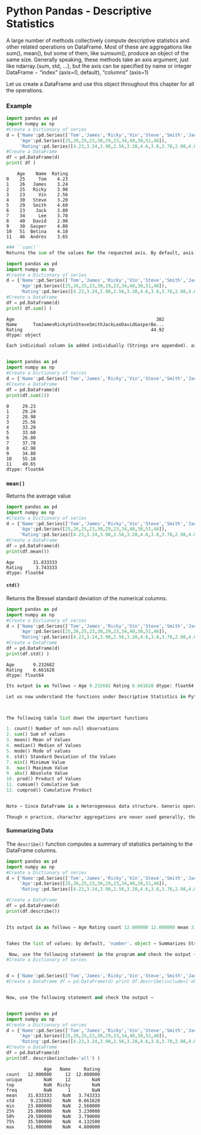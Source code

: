 
Python Pandas - Descriptive Statistics
=======================================

A large number of methods collectively compute descriptive statistics and other related operations on DataFrame. 
Most of these are aggregations like sum(), mean(), but some of them, like sumsum(), produce an object of the 
same size. Generally speaking, these methods take an axis argument, just like ndarray.{sum, std, ...}, but the axis can be 
specified by name or integer DataFrame − “index” (axis=0, default), “columns” (axis=1) 

Let us create a DataFrame and use this object throughout this chapter for all the operations. 

### Example 


```python
import pandas as pd 
import numpy as np
#Create a Dictionary of series 
d = {'Name':pd.Series(['Tom','James','Ricky','Vin','Steve','Smith','Jack', 'Lee','David','Gasper','Betina','Andres']), 
     'Age':pd.Series([25,26,25,23,30,29,23,34,40,30,51,46]), 
     'Rating':pd.Series([4.23,3.24,3.98,2.56,3.20,4.6,3.8,3.78,2.98,4.80,4.10,3.65])}
#Create a DataFrame 
df = pd.DataFrame(d) 
print( df )
```

        Age    Name  Rating
    0    25     Tom    4.23
    1    26   James    3.24
    2    25   Ricky    3.98
    3    23     Vin    2.56
    4    30   Steve    3.20
    5    29   Smith    4.60
    6    23    Jack    3.80
    7    34     Lee    3.78
    8    40   David    2.98
    9    30  Gasper    4.80
    10   51  Betina    4.10
    11   46  Andres    3.65



```python
### ``sum()`` 
Returns the sum of the values for the requested axis. By default, axis is index (axis=0). 
```


```python
import pandas as pd 
import numpy as np
#Create a Dictionary of series 
d = {'Name':pd.Series(['Tom','James','Ricky','Vin','Steve','Smith','Jack', 'Lee','David','Gasper','Betina','Andres']), 
     'Age':pd.Series([25,26,25,23,30,29,23,34,40,30,51,46]), 
     'Rating':pd.Series([4.23,3.24,3.98,2.56,3.20,4.6,3.8,3.78,2.98,4.80,4.10,3.65])}
#Create a DataFrame 
df = pd.DataFrame(d) 
print( df.sum() ) 
```

    Age                                                     382
    Name      TomJamesRickyVinSteveSmithJackLeeDavidGasperBe...
    Rating                                                44.92
    dtype: object



```python
Each individual column is added individually (Strings are appended). axis=1 This syntax will give the output as shown below. 
    

```


```python
import pandas as pd 
import numpy as np
#Create a Dictionary of series 
d = {'Name':pd.Series(['Tom','James','Ricky','Vin','Steve','Smith','Jack', 'Lee','David','Gasper','Betina','Andres']), 'Age':pd.Series([25,26,25,23,30,29,23,34,40,30,51,46]), 'Rating':pd.Series([4.23,3.24,3.98,2.56,3.20,4.6,3.8,3.78,2.98,4.80,4.10,3.65])}
#Create a DataFrame 
df = pd.DataFrame(d) 
print(df.sum(1)) 
```

    0     29.23
    1     29.24
    2     28.98
    3     25.56
    4     33.20
    5     33.60
    6     26.80
    7     37.78
    8     42.98
    9     34.80
    10    55.10
    11    49.65
    dtype: float64


### ``mean()``
Returns the average value


```python
import pandas as pd
import numpy as np
#Create a Dictionary of series 
d = {'Name':pd.Series(['Tom','James','Ricky','Vin','Steve','Smith','Jack', 'Lee','David','Gasper','Betina','Andres']), 
     'Age':pd.Series([25,26,25,23,30,29,23,34,40,30,51,46]), 
     'Rating':pd.Series([4.23,3.24,3.98,2.56,3.20,4.6,3.8,3.78,2.98,4.80,4.10,3.65])}
#Create a DataFrame 
df = pd.DataFrame(d) 
print(df.mean()) 
```

    Age       31.833333
    Rating     3.743333
    dtype: float64


#### ``std()`` 
Returns the Bressel standard deviation of the numerical columns. 



```python
import pandas as pd 
import numpy as np
#Create a Dictionary of series 
d = {'Name':pd.Series(['Tom','James','Ricky','Vin','Steve','Smith','Jack', 'Lee','David','Gasper','Betina','Andres']), 
     'Age':pd.Series([25,26,25,23,30,29,23,34,40,30,51,46]), 
     'Rating':pd.Series([4.23,3.24,3.98,2.56,3.20,4.6,3.8,3.78,2.98,4.80,4.10,3.65])}
#Create a DataFrame 
df = pd.DataFrame(d) 
print(df.std() )
```

    Age       9.232682
    Rating    0.661628
    dtype: float64



```python
Its output is as follows − Age 9.232682 Rating 0.661628 dtype: float64 Functions & Description 

Let us now understand the functions under Descriptive Statistics in Python Pandas. 

```


```python


The following table list down the important functions 

1. count() Number of non-null observations 
2. sum() Sum of values 
3. mean() Mean of Values 
4. median() Median of Values 
5. mode() Mode of values 
6. std() Standard Deviation of the Values 
7. min() Minimum Value 
8.  max() Maximum Value 
9. abs() Absolute Value 
10. prod() Product of Values 
11. cumsum() Cumulative Sum 
12. cumprod() Cumulative Product 


Note − Since DataFrame is a Heterogeneous data structure. Generic operations don’t work with all functions. Functions like sum(), cumsum() work with both numeric and character (or) string data elements without any error. 

Though n practice, character aggregations are never used generally, these functions do not throw any exception. Functions like abs(), cumprod() throw exception when the DataFrame contains character or string data because such operations cannot be performed. 


```

#### Summarizing Data 

The ``describe()`` function computes a summary of statistics pertaining to the DataFrame columns. 


```python
import pandas as pd 
import numpy as np
#Create a Dictionary of series 
d = {'Name':pd.Series(['Tom','James','Ricky','Vin','Steve','Smith','Jack', 'Lee','David','Gasper','Betina','Andres']), 
     'Age':pd.Series([25,26,25,23,30,29,23,34,40,30,51,46]), 
     'Rating':pd.Series([4.23,3.24,3.98,2.56,3.20,4.6,3.8,3.78,2.98,4.80,4.10,3.65])}

#Create a DataFrame 
df = pd.DataFrame(d) 
print(df.describe()) 
```


```python

Its output is as follows − Age Rating count 12.000000 12.000000 mean 31.833333 3.743333 std 9.232682 0.661628 min 23.000000 2.560000 25% 25.000000 3.230000 50% 29.500000 3.790000 75% 35.500000 4.132500 max 51.000000 4.800000 This function gives the mean, std and IQR values. And, function excludes the character columns and given summary about numeric columns. 'include' is the argument which is used to pass necessary information regarding what columns need to be considered for summarizing. 

```


```python

Takes the list of values; by default, 'number'. object − Summarizes String columns number − Summarizes Numeric columns all − Summarizes all columns together (Should not pass it as a list value)

 Now, use the following statement in the program and check the output − import pandas as pd import numpy as np
#Create a Dictionary of series 
```


```python

d = {'Name':pd.Series(['Tom','James','Ricky','Vin','Steve','Smith','Jack', 'Lee','David','Gasper','Betina','Andres']), 'Age':pd.Series([25,26,25,23,30,29,23,34,40,30,51,46]), 'Rating':pd.Series([4.23,3.24,3.98,2.56,3.20,4.6,3.8,3.78,2.98,4.80,4.10,3.65])}
#Create a DataFrame df = pd.DataFrame(d) print df.describe(include=['object']) Its output is as follows − Name count 12 unique 12 top Ricky freq 1 



```


```python
Now, use the following statement and check the output − 
```


```python

import pandas as pd 
import numpy as np
#Create a Dictionary of series 
d = {'Name':pd.Series(['Tom','James','Ricky','Vin','Steve','Smith','Jack', 'Lee','David','Gasper','Betina','Andres']), 
     'Age':pd.Series([25,26,25,23,30,29,23,34,40,30,51,46]), 
     'Rating':pd.Series([4.23,3.24,3.98,2.56,3.20,4.6,3.8,3.78,2.98,4.80,4.10,3.65])}
#Create a DataFrame 
df = pd.DataFrame(d) 
print(df. describe(include='all') )


```

                  Age   Name     Rating
    count   12.000000     12  12.000000
    unique        NaN     12        NaN
    top           NaN  Ricky        NaN
    freq          NaN      1        NaN
    mean    31.833333    NaN   3.743333
    std      9.232682    NaN   0.661628
    min     23.000000    NaN   2.560000
    25%     25.000000    NaN   3.230000
    50%     29.500000    NaN   3.790000
    75%     35.500000    NaN   4.132500
    max     51.000000    NaN   4.800000

